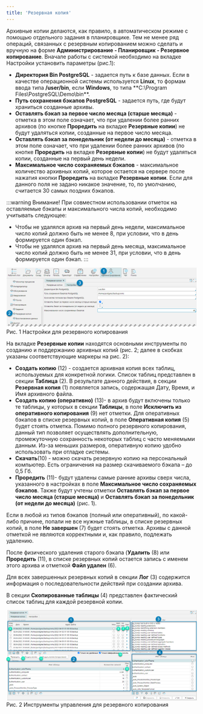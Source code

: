 ```yaml
---
title: 'Резервная копия'
---
```


Архивные копии делаются, как правило, в автоматическом режиме с помощью отдельного задания в планировщике. 
Тем не менее ряд операций, связанных с резервным копированием можно сделать и вручную на форме **Администрирование - Планировщик - Резервное копирование**. 
Вначале работы с системой необходимо на вкладке Настройки установить параметры (рис.1):

- **Директория Bin PostgreSQL** - задается путь к базе данных. Если в качестве операционной системы используется **Linux**, то формам ввода типа **/user/bin**, 
если **Windows**, то типа **C:\Program Files\PostgreSQL\Demo\bin\**.
- **Путь сохранения бэкапов PostgreSQL** - задается путь, где будут храниться созданные архивы.
- **Оставлять бэкап за первое число месяца (старше месяца)** - отметка в этом поле означает, что при удалении более ранних архивов 
(по кнопке **Проредить** на вкладке **Резервные копии**) не будут удаляться копии, созданные на первое число месяца.
- **Оставлять бэкап за понедельник (от недели до месяца)** - отметка в этом поле означает, что при удалении более ранних архивов 
(по кнопке **Проредить** на вкладке **Резервные копии**) не будут удаляться копии, созданные на первый день недели.
- **Максимальное число сохраняемых бэкапов** - максимальное количество архивных копий, которое остается на сервере после нажатия кнопки **Проредить** 
на вкладке **Резервные копии**. Если для данного поля не задано никакое значение, то, по умолчанию, считается 30 самых поздних бэкапов.

:::warning Внимание!
При совместном использовании отметок на оставляемые бэкапы и максимального числа копий, необходимо учитывать следующее:  
- Чтобы не удалялся архив на первый день недели, максимальное число копий должно быть не менее 8, при условии, что в день формируется один бэкап.
- Чтобы не удалялся архив на первый день месяца, максимальное число копий должно быть не менее 31, при условии, что в день формируется один бэкап.
:::

![](img/backup1.png)  
Рис. 1 Настройки для резервного копирования  

На вкладке **Резервные копии** находятся основными инструменты по созданию и поддержанию архивных копий (рис. 2; 
далее в скобках указаны соответствующие маркеры на рис. 2):

- **Создать копию** (12) - создается архивная копия всех таблиц, используемых для конкретной логики. Список таблиц представлен в секции **Таблица** (2). 
В результате данного действия, в секции **Резервная копия** (1) появляется запись, содержащая Дату, Время, и Имя архивного файла.
- **Создать копию (оперативно)** (13)- в архив будут включены только те таблицы, у которых в секции **Таблицы**, 
в поле **Исключить из оперативного копирования** (9) нет отметки. Для оперативных бэкапов в списке резервных копий, в поле **Оперативная копия** (5) будет стоять отметка. 
Помимо полного резервного копирования, данный тип позволяет осуществлять дополнительную, промежуточную сохранность некоторых таблиц с часто меняемыми данным. 
Из-за меньших размеров, оперативную копию удобно использовать при отладке системы.
- **Скачать**(10) - можно скачать резервную копию на персональный компьютер. Есть ограничения на размер скачиваемого бэкапа – до 0,5 Гб.
- **Проредить** (11)- будут удалены самые ранние архивы сверх числа, указанного в настройках в поле **Максимальное число сохраняемых бэкапов**. 
Также будут учтены отметки **Оставлять бэкап за первое число месяца (старше месяца)** и **Оставлять бэкап за понедельник (от недели до месяца)** (рис. 1).

Если в любой из типов бэкапов (полный или оперативный), по какой-либо причине, попали не все нужные таблицы, 
в списке резервных копий, в поле **Не завершен** (7) будет стоять отметка. Архивы с данной отметкой не являются корректными и, как правило, подлежать удалению.

После физического удаления старого бэкапа (**Удалить** (8) или **Проредить** (11), в списке резервных копий остается запись с именем этого архива и отметкой **Файл удален** (6).

Для всех завершенных резервных копий в секции **Лог** (3) содержится информация о последовательности действий при создании архива.

В секции **Скопированные таблицы** (4) представлен фактический список таблиц для каждой резервной копии.

![](img/backup2.png)  
Рис. 2 Инструменты управления для резервного копирования  


